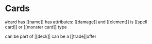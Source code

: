 # Cards
#card
has [[name]]
has attributes: [[damage]] and [[element]]
is [[spell card]] or [[monster card]] type

can be part of [[deck]]
can be a [[trade]]offer